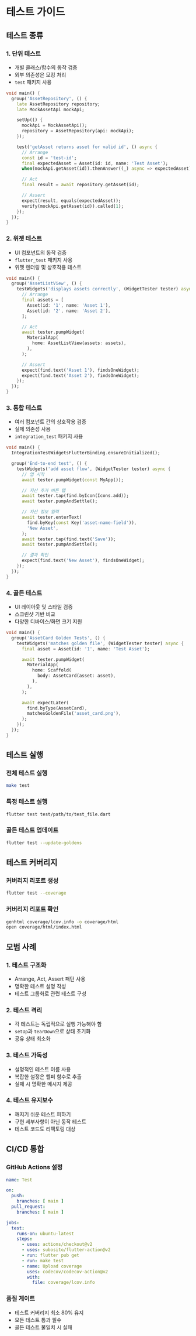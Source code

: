# 테스트 가이드

## 테스트 종류

### 1. 단위 테스트
- 개별 클래스/함수의 동작 검증
- 외부 의존성은 모킹 처리
- `test` 패키지 사용

```dart
void main() {
  group('AssetRepository', () {
    late AssetRepository repository;
    late MockAssetApi mockApi;

    setUp(() {
      mockApi = MockAssetApi();
      repository = AssetRepository(api: mockApi);
    });

    test('getAsset returns asset for valid id', () async {
      // Arrange
      const id = 'test-id';
      final expectedAsset = Asset(id: id, name: 'Test Asset');
      when(mockApi.getAsset(id)).thenAnswer((_) async => expectedAsset);

      // Act
      final result = await repository.getAsset(id);

      // Assert
      expect(result, equals(expectedAsset));
      verify(mockApi.getAsset(id)).called(1);
    });
  });
}
```

### 2. 위젯 테스트
- UI 컴포넌트의 동작 검증
- `flutter_test` 패키지 사용
- 위젯 렌더링 및 상호작용 테스트

```dart
void main() {
  group('AssetListView', () {
    testWidgets('displays assets correctly', (WidgetTester tester) async {
      // Arrange
      final assets = [
        Asset(id: '1', name: 'Asset 1'),
        Asset(id: '2', name: 'Asset 2'),
      ];

      // Act
      await tester.pumpWidget(
        MaterialApp(
          home: AssetListView(assets: assets),
        ),
      );

      // Assert
      expect(find.text('Asset 1'), findsOneWidget);
      expect(find.text('Asset 2'), findsOneWidget);
    });
  });
}
```

### 3. 통합 테스트
- 여러 컴포넌트 간의 상호작용 검증
- 실제 의존성 사용
- `integration_test` 패키지 사용

```dart
void main() {
  IntegrationTestWidgetsFlutterBinding.ensureInitialized();

  group('End-to-end test', () {
    testWidgets('add asset flow', (WidgetTester tester) async {
      // 앱 시작
      await tester.pumpWidget(const MyApp());

      // 자산 추가 버튼 탭
      await tester.tap(find.byIcon(Icons.add));
      await tester.pumpAndSettle();

      // 자산 정보 입력
      await tester.enterText(
        find.byKey(const Key('asset-name-field')),
        'New Asset',
      );
      await tester.tap(find.text('Save'));
      await tester.pumpAndSettle();

      // 결과 확인
      expect(find.text('New Asset'), findsOneWidget);
    });
  });
}
```

### 4. 골든 테스트
- UI 레이아웃 및 스타일 검증
- 스크린샷 기반 비교
- 다양한 디바이스/화면 크기 지원

```dart
void main() {
  group('AssetCard Golden Tests', () {
    testWidgets('matches golden file', (WidgetTester tester) async {
      final asset = Asset(id: '1', name: 'Test Asset');

      await tester.pumpWidget(
        MaterialApp(
          home: Scaffold(
            body: AssetCard(asset: asset),
          ),
        ),
      );

      await expectLater(
        find.byType(AssetCard),
        matchesGoldenFile('asset_card.png'),
      );
    });
  });
}
```

## 테스트 실행

### 전체 테스트 실행
```bash
make test
```

### 특정 테스트 실행
```bash
flutter test test/path/to/test_file.dart
```

### 골든 테스트 업데이트
```bash
flutter test --update-goldens
```

## 테스트 커버리지

### 커버리지 리포트 생성
```bash
flutter test --coverage
```

### 커버리지 리포트 확인
```bash
genhtml coverage/lcov.info -o coverage/html
open coverage/html/index.html
```

## 모범 사례

### 1. 테스트 구조화
- Arrange, Act, Assert 패턴 사용
- 명확한 테스트 설명 작성
- 테스트 그룹화로 관련 테스트 구성

### 2. 테스트 격리
- 각 테스트는 독립적으로 실행 가능해야 함
- `setUp`과 `tearDown`으로 상태 초기화
- 공유 상태 최소화

### 3. 테스트 가독성
- 설명적인 테스트 이름 사용
- 복잡한 설정은 헬퍼 함수로 추출
- 실패 시 명확한 메시지 제공

### 4. 테스트 유지보수
- 깨지기 쉬운 테스트 피하기
- 구현 세부사항이 아닌 동작 테스트
- 테스트 코드도 리팩토링 대상

## CI/CD 통합

### GitHub Actions 설정
```yaml
name: Test

on:
  push:
    branches: [ main ]
  pull_request:
    branches: [ main ]

jobs:
  test:
    runs-on: ubuntu-latest
    steps:
      - uses: actions/checkout@v2
      - uses: subosito/flutter-action@v2
      - run: flutter pub get
      - run: make test
      - name: Upload coverage
        uses: codecov/codecov-action@v2
        with:
          file: coverage/lcov.info
```

### 품질 게이트
- 테스트 커버리지 최소 80% 유지
- 모든 테스트 통과 필수
- 골든 테스트 불일치 시 실패 